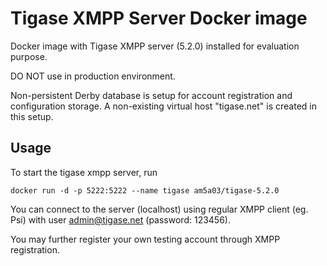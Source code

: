 Tigase XMPP Server Docker image
===========================================

Docker image with Tigase XMPP server (5.2.0) installed for evaluation purpose.

DO NOT use in production environment.

Non-persistent Derby database is setup for account registration and configuration storage.
A non-existing virtual host "tigase.net" is created in this setup.

Usage
-----------------

To start the tigase xmpp server, run

`docker run -d -p 5222:5222 --name tigase am5a03/tigase-5.2.0`

You can connect to the server (localhost) using regular XMPP client (eg. Psi) with user admin@tigase.net (password: 123456).

You may further register your own testing account through XMPP registration.

